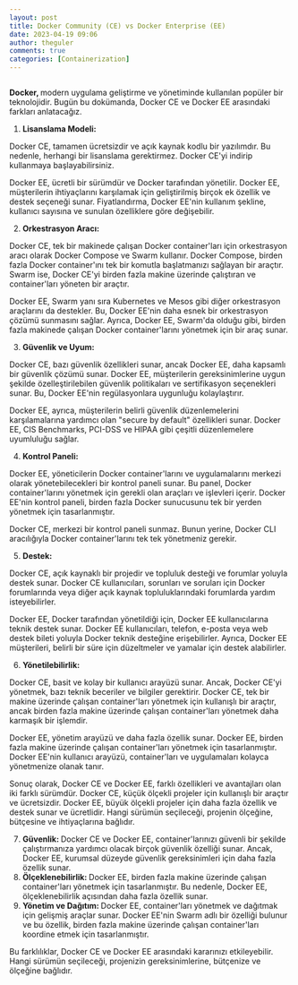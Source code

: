 ```yaml
---
layout: post
title: Docker Community (CE) vs Docker Enterprise (EE)
date: 2023-04-19 09:06
author: theguler
comments: true
categories: [Containerization]
---
```

<!-- wp:image {"id":6629,"sizeSlug":"large","linkDestination":"none"} -->
<figure class="wp-block-image size-large"><img src="https://farukguler.com/assets/post_images/vs-docker.png?w=975" alt="" class="wp-image-6629" /></figure>
<!-- /wp:image -->

<!-- wp:paragraph -->
<p><strong>Docker, </strong>modern uygulama geliştirme ve yönetiminde kullanılan popüler bir teknolojidir. Bugün bu dokümanda, Docker CE ve Docker EE arasındaki farkları anlatacağız.</p>
<!-- /wp:paragraph -->

<!-- wp:list {"ordered":true} -->
<ol><!-- wp:list-item -->
<li><strong>Lisanslama Modeli:</strong></li>
<!-- /wp:list-item --></ol>
<!-- /wp:list -->

<!-- wp:paragraph -->
<p>Docker CE, tamamen ücretsizdir ve açık kaynak kodlu bir yazılımdır. Bu nedenle, herhangi bir lisanslama gerektirmez. Docker CE'yi indirip kullanmaya başlayabilirsiniz.</p>
<!-- /wp:paragraph -->

<!-- wp:paragraph -->
<p>Docker EE, ücretli bir sürümdür ve Docker tarafından yönetilir. Docker EE, müşterilerin ihtiyaçlarını karşılamak için geliştirilmiş birçok ek özellik ve destek seçeneği sunar. Fiyatlandırma, Docker EE'nin kullanım şekline, kullanıcı sayısına ve sunulan özelliklere göre değişebilir.</p>
<!-- /wp:paragraph -->

<!-- wp:list {"ordered":true,"start":2} -->
<ol start="2"><!-- wp:list-item -->
<li><strong>Orkestrasyon Aracı:</strong></li>
<!-- /wp:list-item --></ol>
<!-- /wp:list -->

<!-- wp:paragraph -->
<p>Docker CE, tek bir makinede çalışan Docker container'ları için orkestrasyon aracı olarak Docker Compose ve Swarm kullanır. Docker Compose, birden fazla Docker container'ını tek bir komutla başlatmanızı sağlayan bir araçtır. Swarm ise, Docker CE'yi birden fazla makine üzerinde çalıştıran ve container'ları yöneten bir araçtır.</p>
<!-- /wp:paragraph -->

<!-- wp:paragraph -->
<p>Docker EE, Swarm yanı sıra Kubernetes ve Mesos gibi diğer orkestrasyon araçlarını da destekler. Bu, Docker EE'nin daha esnek bir orkestrasyon çözümü sunmasını sağlar. Ayrıca, Docker EE, Swarm'da olduğu gibi, birden fazla makinede çalışan Docker container'larını yönetmek için bir araç sunar.</p>
<!-- /wp:paragraph -->

<!-- wp:list {"ordered":true,"start":3} -->
<ol start="3"><!-- wp:list-item -->
<li><strong>Güvenlik ve Uyum:</strong></li>
<!-- /wp:list-item --></ol>
<!-- /wp:list -->

<!-- wp:paragraph -->
<p>Docker CE, bazı güvenlik özellikleri sunar, ancak Docker EE, daha kapsamlı bir güvenlik çözümü sunar. Docker EE, müşterilerin gereksinimlerine uygun şekilde özelleştirilebilen güvenlik politikaları ve sertifikasyon seçenekleri sunar. Bu, Docker EE'nin regülasyonlara uygunluğu kolaylaştırır.</p>
<!-- /wp:paragraph -->

<!-- wp:paragraph -->
<p>Docker EE, ayrıca, müşterilerin belirli güvenlik düzenlemelerini karşılamalarına yardımcı olan "secure by default" özellikleri sunar. Docker EE, CIS Benchmarks, PCI-DSS ve HIPAA gibi çeşitli düzenlemelere uyumluluğu sağlar.</p>
<!-- /wp:paragraph -->

<!-- wp:list {"ordered":true,"start":4} -->
<ol start="4"><!-- wp:list-item -->
<li><strong>Kontrol Paneli:</strong></li>
<!-- /wp:list-item --></ol>
<!-- /wp:list -->

<!-- wp:paragraph -->
<p>Docker EE, yöneticilerin Docker container'larını ve uygulamalarını merkezi olarak yönetebilecekleri bir kontrol paneli sunar. Bu panel, Docker container'larını yönetmek için gerekli olan araçları ve işlevleri içerir. Docker EE'nin kontrol paneli, birden fazla Docker sunucusunu tek bir yerden yönetmek için tasarlanmıştır.</p>
<!-- /wp:paragraph -->

<!-- wp:paragraph -->
<p>Docker CE, merkezi bir kontrol paneli sunmaz. Bunun yerine, Docker CLI aracılığıyla Docker container'larını tek tek yönetmeniz gerekir.</p>
<!-- /wp:paragraph -->

<!-- wp:list {"ordered":true,"start":5} -->
<ol start="5"><!-- wp:list-item -->
<li><strong>Destek:</strong></li>
<!-- /wp:list-item --></ol>
<!-- /wp:list -->

<!-- wp:paragraph -->
<p>Docker CE, açık kaynaklı bir projedir ve topluluk desteği ve forumlar yoluyla destek sunar. Docker CE kullanıcıları, sorunları ve soruları için Docker forumlarında veya diğer açık kaynak topluluklarındaki forumlarda yardım isteyebilirler.</p>
<!-- /wp:paragraph -->

<!-- wp:paragraph -->
<p>Docker EE, Docker tarafından yönetildiği için, Docker EE kullanıcılarına teknik destek sunar. Docker EE kullanıcıları, telefon, e-posta veya web destek bileti yoluyla Docker teknik desteğine erişebilirler. Ayrıca, Docker EE müşterileri, belirli bir süre için düzeltmeler ve yamalar için destek alabilirler.</p>
<!-- /wp:paragraph -->

<!-- wp:list {"ordered":true,"start":6} -->
<ol start="6"><!-- wp:list-item -->
<li><strong>Yönetilebilirlik:</strong></li>
<!-- /wp:list-item --></ol>
<!-- /wp:list -->

<!-- wp:paragraph -->
<p>Docker CE, basit ve kolay bir kullanıcı arayüzü sunar. Ancak, Docker CE'yi yönetmek, bazı teknik beceriler ve bilgiler gerektirir. Docker CE, tek bir makine üzerinde çalışan container'ları yönetmek için kullanışlı bir araçtır, ancak birden fazla makine üzerinde çalışan container'ları yönetmek daha karmaşık bir işlemdir.</p>
<!-- /wp:paragraph -->

<!-- wp:paragraph -->
<p>Docker EE, yönetim arayüzü ve daha fazla özellik sunar. Docker EE, birden fazla makine üzerinde çalışan container'ları yönetmek için tasarlanmıştır. Docker EE'nin kullanıcı arayüzü, container'ları ve uygulamaları kolayca yönetmenize olanak tanır.</p>
<!-- /wp:paragraph -->

<!-- wp:paragraph -->
<p>Sonuç olarak, Docker CE ve Docker EE, farklı özellikleri ve avantajları olan iki farklı sürümdür. Docker CE, küçük ölçekli projeler için kullanışlı bir araçtır ve ücretsizdir. Docker EE, büyük ölçekli projeler için daha fazla özellik ve destek sunar ve ücretlidir. Hangi sürümün seçileceği, projenin ölçeğine, bütçesine ve ihtiyaçlarına bağlıdır.</p>
<!-- /wp:paragraph -->

<!-- wp:list {"ordered":true,"start":7} -->
<ol start="7"><!-- wp:list-item -->
<li><strong>Güvenlik: </strong>Docker CE ve Docker EE, container'larınızı güvenli bir şekilde çalıştırmanıza yardımcı olacak birçok güvenlik özelliği sunar. Ancak, Docker EE, kurumsal düzeyde güvenlik gereksinimleri için daha fazla özellik sunar.</li>
<!-- /wp:list-item -->

<!-- wp:list-item -->
<li><strong>Ölçeklenebilirlik: </strong>Docker EE, birden fazla makine üzerinde çalışan container'ları yönetmek için tasarlanmıştır. Bu nedenle, Docker EE, ölçeklenebilirlik açısından daha fazla özellik sunar.</li>
<!-- /wp:list-item -->

<!-- wp:list-item -->
<li><strong>Yönetim ve Dağıtım: </strong>Docker EE, container'ları yönetmek ve dağıtmak için gelişmiş araçlar sunar. Docker EE'nin Swarm adlı bir özelliği bulunur ve bu özellik, birden fazla makine üzerinde çalışan container'ları koordine etmek için tasarlanmıştır.</li>
<!-- /wp:list-item --></ol>
<!-- /wp:list -->

<!-- wp:paragraph -->
<p>Bu farklılıklar, Docker CE ve Docker EE arasındaki kararınızı etkileyebilir. Hangi sürümün seçileceği, projenizin gereksinimlerine, bütçenize ve ölçeğine bağlıdır.</p>
<!-- /wp:paragraph -->
